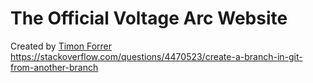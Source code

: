 # The Official Voltage Arc Website
Created by [Timon Forrer](https://www.timonforrer.ch)
https://stackoverflow.com/questions/4470523/create-a-branch-in-git-from-another-branch